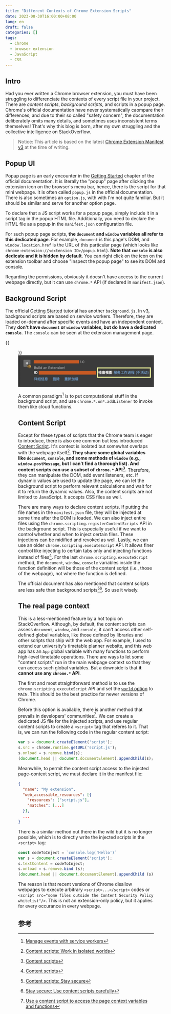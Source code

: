 ```yaml
---
title: "Different Contexts of Chrome Extension Scripts"
date: 2023-08-30T16:00:00+08:00
lang: en
draft: false
categories: []
tags:
  - Chrome
  - browser extension
  - JavaScript
  - CSS
---
```


## Intro
Had you ever written a Chrome browser extension,
you must have been struggling to differenciate the
contexts of every script file in your project.
There are *content scripts*, *background scripts*,
and scripts in a popup page.
Chrome's official documentation have never systematically caompare
their differences;
and due to their so called "safety concern",
the documentation deliberately omits many details,
and sometimes uses inconsistent terms themselves!
That's why this blog is born,
after my own struggling and the collective intelligence on StackOverflow.

> Notice: This article is based on the latest [Chrome Extension Manifest v3](https://developer.chrome.com/docs/extensions/mv3/intro/) at the time of writing.

## Popup UI

Popup page is an early encounter in the 
[Getting Started](https://developer.chrome.com/docs/extensions/mv3/getstarted/)
chapter of the official documentation.
It is literally the "popup" page after clicking the extension icon on the browser's menu bar,
hence, there is the script for that mini webpage.
It is often called `popup.js` in the official documentation.
There is also sometimes an `option.js`,
with with I'm not quite familiar.
But it should be similar and serve for another option page.

To declare that a JS script works for a popup page,
simply include it in a script tag in the popup HTML file.
Additionally, you need to declare the HTML file as a popup in the
`manifest.json` configuration file.

For such popup page scripts,
**the `document` and `window` variables all refer to this dedicated page**.
For example,
`document` is this page's DOM,
and `window.location.href` is the URL of this particular page
(which looks like `chrome-extension://<extension ID>/popup.html`).
**Note that `console` is also dedicate and it is hidden by default**.
You can right click on the icon on the extension toolbar and choose
"Inspect the popup page" to see its DOM and console.

Regarding the permissions,
obviously it doesn't have access to the current webpage directly,
but it can use `chrome.*` API (if declared in `manifest.json`).

## Background Script

The official [Getting Started](https://developer.chrome.com/docs/extensions/mv3/getstarted/) tutorial has another `background.js`.
In v3, background scripts are based on service workers.
Therefore, they are loaded on-demand after specific events
and have an independent context.
They **don't have `document` or `window` variables, but do have a dedicated `console`**.
The `console` can be seen at the extension management page.

{{<figure src="background-script.jpg" alt="Chrome extension management page" width="350">}}
![](background-script.jpg)

A common paradigm[^1] is to put computational stuff in the background script,
and use `chrome.*.on*.addListener` to invoke them like cloud functions.

## Content Script

Except for these types of scripts that the Chrome team is eager to introduce,
there is also one common but less introduced 
[Content Script](https://developer.chrome.com/docs/extensions/mv3/content_scripts/#isolated_world).
It's context is isolated but somewhat overlaps with the webpage itself[^4].
**They share some global variables like `document`, `console`, and
some methods of `window` (e.g., `window.postMessage`, but I can't find a thorough list).
And content scripts can use a subset of `chrome.*` API[^3].**
Therefore,
they can manipulate the DOM, add event listeners, etc.
If dynamic values are used to update the page,
we can let the background script to perform relevant calculations
and wait for it to return the dynamic values.
Also,
the content scripts are not limited to JavaScript.
It accepts CSS files as well.

There are many ways to declare content scripts.
If putting the file names in the `manifest.json` file,
they will be injected at some time after the DOM is loaded.
We can also inject entire files using the
`chrome.scripting.registerContentScripts` API in the background script.
This is especially useful if we want to control whether and when to inject certain files.
These injections can be midified and revoked as well.
Lastly, we can use an older `chrome.scripting.executeScript` API.
It allows finer control like injecting to certain tabs only
and injecting functions instead of files[^3].
For the last `chrome.scripting.executeScript` method,
the `document`, `window`, `console` variables inside the function definition
will be those of the content script (i.e., those of the webpage),
not where the function is defined.

The official document has also mentioned that content scripts are less safe than background scripts[^5][^6].
So use it wisely.

## The real page context

This is a less-mentioned feature by a hot topic on StackOverflow.
Although, by default, the content scripts
can assess `document`, `window`, and `console`,
it can't access other self-defined global variables,
like those defined by libraries and other scripts that ship with the web app.
For example,
I used to extend our university's timetable planner website,
and this web app has an `App` global variable
with many functions to perform high-level timetable operations.
There are ways to let some "content scripts" run in the main webpage context so that they can access such global variables.
But a downside is that **it cannot use any `chrome.*` API**.

The first and most straightforward method is to use the `chrome.scripting.executeScript` API and set the [`world` option](https://developer.chrome.com/docs/extensions/reference/scripting/#type-ScriptInjection) to `MAIN`.
This should be the best practice for newer versions of Chrome.

Before this option is available,
there is another method that prevails in developers' communities[^7].
We can create a dedicated JS file for the injected scripts,
and use regular content scripts to create a `<script>` tag that referes to it.
That is, we can run the following code in the regular content script:
```js
var s = document.createElement('script');
s.src = chrome.runtime.getURL('script.js');
s.onload = s.remove.bind(s);
(document.head || document.documentElement).appendChild(s);
```
Meanwhile, to permit the content script access to the injected page-context script,
we must declare it in the manifest file:
```json
{
  "name": "My extension",
  "web_accessible_resources": [{
    "resources": ["script.js"],
    "matches": [...]
  }],
  ...
}
```

There is a similar method out there in the wild but it is no longer possible,
which is to directly write the injected scripts in the `<script>` tag:
```js
const codeToInject = `console.log('Hello')`
var s = document.createElement('script');
s.textContent = codeToInject;
s.onload = s.remove.bind (s);
(document.head || document.documentElement).appendChild (s);
```

The reason is that recent versions of Chrome disallow webpages to
execute arbitrary `<script>...</script>` codes or
`<script src="some files outside the Content Security Policy whitelist"/>`.
This is not an extension-only policy,
but it applies for every occurance in every webpage.

## 参考
[^1]: [Manage events with service workers](https://developer.chrome.com/docs/extensions/mv3/service_workers/)
[^2]: [API Reference: chrome.scripting](https://developer.chrome.com/docs/extensions/reference/scripting/#method-executeScript)
[^3]: [Content scripts](https://developer.chrome.com/docs/extensions/mv3/content_scripts/)
[^4]: [Content scripts: Work in isolated worlds](https://developer.chrome.com/docs/extensions/mv3/content_scripts/#isolated_world)
[^5]: [Content scripts: Stay secure](https://developer.chrome.com/docs/extensions/mv3/content_scripts/#security)
[^6]: [Stay secure: Use content scripts carefully](https://developer.chrome.com/docs/extensions/mv3/security/#content_scripts)
[^7]: [Use a content script to access the page context variables and functions](https://stackoverflow.com/questions/9515704/use-a-content-script-to-access-the-page-context-variables-and-functions)
[^8]: [Google Group discussion on Page Script](https://groups.google.com/a/chromium.org/g/chromium-extensions/c/_zKyp9XvIzY/m/Pra2efOnAgAJ)